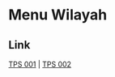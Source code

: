 # Menu Wilayah

## Link

[TPS 001](https://github.com/gigit-pemilu/pemilu-2024-81-maluku/tree/main/pilpres/hitung-suara/sub/81-maluku/sub/05-seram-bagian-timur/sub/12-bula-barat/sub/2012-dreamland-hills/sub/001-tps)
 | 
[TPS 002](https://github.com/gigit-pemilu/pemilu-2024-81-maluku/tree/main/pilpres/hitung-suara/sub/81-maluku/sub/05-seram-bagian-timur/sub/12-bula-barat/sub/2012-dreamland-hills/sub/002-tps)

